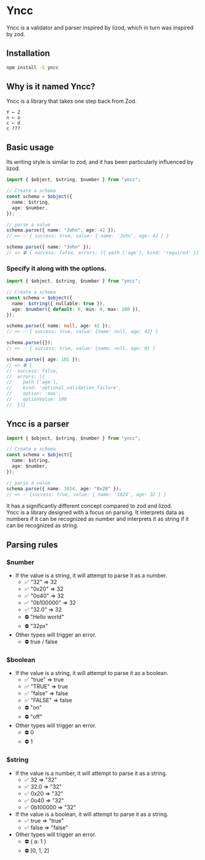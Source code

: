# Yncc

Yncc is a validator and parser inspired by lizod, which in turn was inspired by zod.

## Installation

```bash
npm install -S yncc
```

## Why is it named Yncc?

Yncc is a library that takes one step back from Zod.

```
Y ← Z
n ← o
c ← d
c ???
```

## Basic usage

Its writing style is similar to zod, and it has been particularly influenced by lizod.

```typescript
import { $object, $string, $number } from "yncc";

// Create a schema
const schema = $object({
  name: $string,
  age: $number,
});

// parse a value
schema.parse({ name: "John", age: 42 });
// => ✅ { success: true, value: { name: 'John', age: 42 } }

schema.parse({ name: "John" });
// => ⛔ { success: false, errors: [{ path ['age'], kind: 'required' }] }
```

### Specify it along with the options.

```typescript
import { $object, $string, $number } from "yncc";

// Create a schema
const schema = $object({
  name: $string({ nullable: true }),
  age: $number({ default: 0, min: 0, max: 100 }),
});

schema.parse({ name: null, age: 42 });
// => ✅ { success: true, value: {name: null, age: 42} }

schema.parse({});
// => ✅ { success: true, value: {name: null, age: 0} }

schema.parse({ age: 101 });
// => ⛔ {
//  success: false,
//  errors: [{
//    path ['age'],
//    kind: 'optional_validation_failure',
//    option: 'max',
//    optionValue: 100
//  }]}
```

## Yncc is a parser

```typescript
import { $object, $string, $number } from "yncc";

// Create a schema
const schema = $object({
  name: $string,
  age: $number,
});

// parse a value
schema.parse({ name: 1024, age: "0x20" });
// => ✅ {success: true, value: { name: '1024', age: 32 } }
```

It has a significantly different concept compared to zod and lizod. <br />
Yncc is a library designed with a focus on parsing. It interprets data as numbers if it can be recognized as number and interprets it as string if it can be recognized as string.

## Parsing rules

### $number

- If the value is a string, it will attempt to parse it as a number.
  - ✅ "32" => 32
  - ✅ "0x20" => 32
  - ✅ "0o40" => 32
  - ✅ "0b100000" => 32
  - ✅ "32.0" => 32
  - ⛔ "Hello world"
  - ⛔ "32px"
- Other types will trigger an error.
  - ⛔ true / false

### $boolean

- If the value is a string, it will attempt to parse it as a boolean.
  - ✅ "true" => true
  - ✅ "TRUE" => true
  - ✅ "false" => false
  - ✅ "FALSE" => false
  - ⛔ "on"
  - ⛔ "off"
- Other types will trigger an error.
  - ⛔ 0
  - ⛔ 1

### $string

- If the value is a number, it will attempt to parse it as a string.
  - ✅ 32 => "32"
  - ✅ 32.0 => "32"
  - ✅ 0x20 => "32"
  - ✅ 0o40 => "32"
  - ✅ 0b100000 => "32"
- If the value is a boolean, it will attempt to parse it as a string.
  - ✅ true => "true"
  - ✅ false => "false"
- Other types will trigger an error.
  - ⛔ { a: 1 }
  - ⛔ [0, 1, 2]
